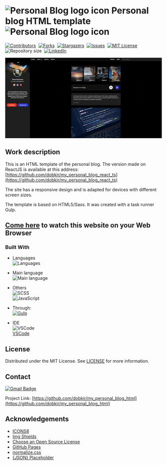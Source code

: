 # ![Personal Blog logo icon](https://img.icons8.com/doodle/50/000000/typewriter-with-paper.png) Personal blog HTML template ![Personal Blog logo icon](https://img.icons8.com/doodle/50/000000/typewriter-with-paper.png) 

[![Contributors][contributors-shield]][contributors-url]&nbsp;
[![Forks][forks-shield]][forks-url]&nbsp;
[![Stargazers][stars-shield]][stars-url]&nbsp;
[![Issues][issues-shield]][issues-url]&nbsp;
[![MIT License][license-shield]][license-url]&nbsp;
![Repository size][repo-size-shield]&nbsp;
[![LinkedIn][linkedin-shield]][linkedin-url]

![Website trailer][product-screenshot]

<!-- WORK DESCRIPTION -->
## Work description

This is an HTML template of the personal blog. The version made on ReactJS is available at this address:
[https://github.com/dobkir/my_personal_blog_react_ts](https://github.com/dobkir/my_personal_blog_react_ts)

The site has a responsive design and is adapted for devices with different screen sizes.

The template is based on HTML5/Sass. It was created with a task runner Gulp.

<!-- LINK TO WEBSITE -->
## [Come here](https://dobkir.github.io/my_personal_blog_html/) to watch this website on your Web Browser

<!-- TOOLS -->
### Built With

- Languages<br>
![Languages][languages-shield]

- Main language<br>
![Main language][main-language-shield]

- Others<br>
![SCSS](https://img.shields.io/badge/SCSS-33.0%25-bf4080?logo=Html5&logoColor=bf4080&style=for-the-badge)<br>
![JavaScript](https://img.shields.io/badge/JavaScript-14.5%25-f1e05a?logo=JavaScript&logoColor=f1e05a&style=for-the-badge)<br>

- Through:<br>
[![Gulp](https://img.shields.io/badge/Gulp-fa383e?style=for-the-badge&logo=Gulp&logoColor=fff)](https://gulpjs.com/)

- IDE<br>
![VSCode](https://img.icons8.com/color/48/000000/visual-studio-code-2019.png)<br>
 [VSCode](https://code.visualstudio.com/)

<!-- LICENSE -->
## License

Distributed under the MIT License. See [LICENSE](LICENSE.txt) for more information.

<!-- CONTACT -->
## Contact

[![Gmail Badge](https://img.shields.io/badge/Gmail-d14836?style=for-the-badge&logo=Gmail&logoColor=white&link=mailto:p.kirillov2020@gmail.com)](mailto:p.kirillov2020@gmail.com)

Project Link: [https://github.com/dobkir/my_personal_blog_html](https://github.com/dobkir/my_personal_blog_html)

<!-- ACKNOWLEDGEMENTS -->
## Acknowledgements
- [ICONS8](https://icons8.com/)
- [Img Shields](https://shields.io)
- [Choose an Open Source License](https://choosealicense.com)
- [GitHub Pages](https://pages.github.com)
- [normalize.css](https://github.com/necolas/normalize.css)
- [{JSON} Placeholder](https://jsonplaceholder.typicode.com/)

<!-- MARKDOWN LINKS & IMAGES -->
<!-- https://www.markdownguide.org/basic-syntax/#reference-style-links -->
[contributors-shield]: https://img.shields.io/github/contributors/dobkir/my_personal_blog_html.svg?style=for-the-badge
[contributors-url]: https://github.com/dobkir/my_personal_blog_html/graphs/contributors
[forks-shield]: https://img.shields.io/github/forks/dobkir/my_personal_blog_html.svg?style=for-the-badge
[forks-url]: https://github.com/dobkir/my_personal_blog_html/network/members
[stars-shield]: https://img.shields.io/github/stars/dobkir/my_personal_blog_html.svg?style=for-the-badge
[stars-url]: https://github.com/dobkir/my_personal_blog_html/stargazers
[issues-shield]: https://img.shields.io/github/issues/dobkir/my_personal_blog_html.svg?style=for-the-badge
[issues-url]: https://github.com/dobkir/my_personal_blog_html/issues
[license-shield]: https://img.shields.io/github/license/dobkir/my_personal_blog_html.svg?style=for-the-badge
[license-url]: https://github.com/dobkir/my_personal_blog_html/blob/master/LICENSE.txt
[linkedin-shield]: https://img.shields.io/badge/-LinkedIn-black.svg?style=for-the-badge&logo=linkedin&colorB=555
[linkedin-url]: https://www.linkedin.com/in/pavel-kirillov-dobkir
[repo-size-shield]: https://img.shields.io/github/repo-size/dobkir/my_personal_blog_html.svg?style=for-the-badge
[languages-shield]: https://img.shields.io/github/languages/count/dobkir/my_personal_blog_html.svg?style=for-the-badge
[main-language-shield]: https://img.shields.io/github/languages/top/dobkir/my_personal_blog_html.svg?style=for-the-badge&color=e34c26
[product-screenshot]: https://github.com/dobkir/trailers/blob/master/personal_blog_html_trailer/personal_blog_html_trailer.gif